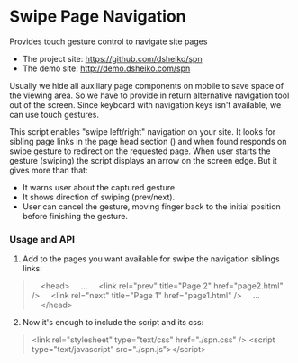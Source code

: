Swipe Page Navigation
=================

Provides touch gesture control to navigate site pages

* The project site: https://github.com/dsheiko/spn
* The demo site: http://demo.dsheiko.com/spn

 Usually we hide all auxiliary page components on mobile to save space of the viewing area. So we have to provide in return alternative navigation tool out of the screen. Since keyboard with navigation keys isn't available, we can use touch gestures.

This script enables "swipe left/right" navigation on your site. It looks for sibling page links in the page head section (<link rel="prev" href="..">) and when found responds on swipe gesture to redirect on the requested page. When user starts the gesture (swiping) the script displays an arrow on the screen edge. But it gives more than that:

* It warns user about the captured gesture.
* It shows direction of swiping (prev/next).
* User can cancel the gesture, moving finger back to the initial position before finishing the gesture.


### Usage and API

1. Add to the pages you want available for swipe the navigation siblings links:

<blockquote>
&nbsp;&nbsp;&nbsp; &lt;head&gt;
&nbsp;&nbsp;&nbsp; ...
&nbsp;&nbsp;&nbsp; &lt;link rel="prev" title="Page 2" href="page2.html" /&gt;
&nbsp;&nbsp;&nbsp; &lt;link rel="next" title="Page 1" href="page1.html" /&gt;
&nbsp;&nbsp;&nbsp; ...<br>&nbsp;&nbsp;&nbsp; &lt;/head&gt;
</blockquote>

2. Now it's enough to include the script and its css:

<blockquote>
&lt;link rel="stylesheet" type="text/css" href="./spn.css" /&gt;
&lt;script type="text/javascript" src="./spn.js"&gt;&lt;/script&gt;
</blockquote>
